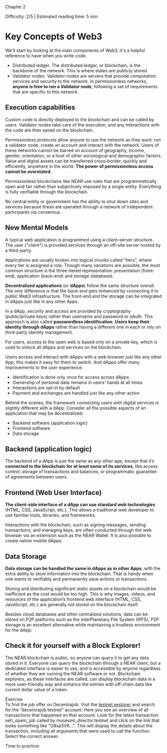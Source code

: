 <ChapterContainer>
<div>Chapter 2</div><div className="imgCheckedBox" />
</ChapterContainer>

<Difficulty>Difficulty: 2/5 | Estimated reading time: 5 min</Difficulty>

# Key Concepts of Web3
<Spacer />
We'll start by looking at the main components of Web3, it's a helpful reference to have when you write code.
<Spacer />

- Distributed ledger. The distributed ledger, or blockchain, is the backbone of the network. This is where states are publicly stored.
- Validator nodes. Validator nodes are servers that provide computation services and security to the network. In permissionless networks, **anyone is free to run a Validator node**, following a set of requirements that are specific to this network.

## Execution capabilities

Custom code is directly deployed to the blockchain and can be called by users. Validator nodes take care of the execution, and any interactions with the code are then saved on the blockchain.

Permissionless protocols allow anyone to use the network as they want: run a validator node, create an account and interact with the network. Users of these networks cannot be barred on account of geography, income, gender, orientation, or a host of other sociological and demographic factors. Value and digital assets can be transferred cross-border, quickly and efficiently, anywhere in the world. **The power of permissionless access cannot be overstated.**

Permissionless blockchains like NEAR use rules that are programmatically open and fair rather than subjectively imposed by a single entity. Everything is fully verifiable through the blockchain.

No central entity or government has the ability to shut down sites and services because these are operated through a network of independent participants via consensus.

## New Mental Models

A typical web application is programmed using a client–server structure. The user ("client") is provided services through an off-site server hosted by a third-party.

Applications are usually broken into logical chunks called "tiers", where every tier is assigned a role. Though many variations are possible, the most common structure is the three-tiered representation: presentation (front-end), application (back-end) and storage (database).

**Decentralized applications** (or **dApps**) follow the same structure overall. The only difference is that the back-end gets enhanced by connecting it to public Web3 infrastructure. The front-end and the storage can be integrated in dApps just like in any other Apps.

<Spacer />

In a dApp, security and access are provided by cryptography (public/private keys) rather than username and password or oAuth. This approach is also called **passwordless identification**. **Users keep their identity through dApps** rather than having a different one in each or rely on third-party identity management.

For users, access to the open web is based only on a private key, which is used to unlock all dApps and services on the blockchain.

Users access and interact with dApps with a web browser just like any other App; this makes it easy for them to switch. And dApps offer many improvements to the user experience:

<Spacer />

- Identification is done only once for access across dApps
- Ownership of personal data remains in users’ hands at all times
- Interactions are opt-in by default
- Payment and exchanges are handled just like any other action

<Spacer />

Behind the scenes, the framework connecting users with digital services is slightly different with a dApp. Consider all the possible aspects of an application that may be decentralized:

<Spacer />

- Backend software (application logic)
- Frontend software
- Data storage

## Backend (application logic)

The backend of a dApp is just the same as any other app, except that it’s **connected to the blockchain for at least some of its services**, like access control, storage of transactions and balances, or programmatic guarantee of agreements between users.

## Frontend (Web User Interface)

**The client-side interface of a dApp can use standard web technologies** (HTML, CSS, JavaScript, etc.). This allows a traditional web developer to use familiar tools, libraries, and frameworks.

Interactions with the blockchain, such as signing messages, sending transactions, and managing keys, are often conducted through the web browser via an extension such as the NEAR Wallet. It is also possible to create native mobile dApps.

## Data Storage

**Data storage can be handled the same in dApps as in other Apps**, with the extra ability to store information into the blockchain. That is handy when one wants to verifiably and permanently save actions or transactions.

Storing and distributing significant static assets on a blockchain would be inefficient as the cost would be too high. This is why images, videos, and resources of the application’s frontend web interface (HTML, CSS, JavaScript, etc.) are generally not stored on the blockchain itself.

Besides cloud databases and other centralized solutions, data can be stored on P2P platforms such as the InterPlanetary File System (IPFS); P2P storage is an excellent alternative while maintaining a trustless environment for the dApp.

## Check it for yourself with a Block Explorer!

The NEAR blockchain is public, so anyone can query it to get any data stored in it. Everyone can query the blockchain through a NEAR client, but a dedicated interface is easier to use, and is accessible by anyone regardless of whether they are running the NEAR software or not. Blockchain explorers, as these interfaces are called, can display blockchain data in a more user-friendly way and enhance the entries with off-chain data like current dollar value of a token.

<Spacer />

<BackgroundContainer>

<div class="exerciseTitle">Exercise</div>
To find the job offer on Decentrajob. Visit the <a target="_blank" rel="noopener noreferrer" href="https://explorer.testnet.near.org/">testnet explorer</a> and search for the “decentrajob.testnet” account. Here you see an overview of all transactions that happened on that account. Look for the latest transaction set\_open\_job called by museum\_director.testnet and click on the link that looks something like "G8xp5V6...". This will display the details about the transaction, including all arguments that were used to call the function. Select the correct answer.
</BackgroundContainer>

<Spacer />

<SubTitleMobile>Time to practice:</SubTitleMobile>
